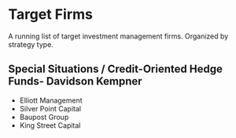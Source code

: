 # Target Firms

A running list of target investment management firms. Organized by strategy type.

## Special Situations / Credit-Oriented Hedge Funds- Davidson Kempner

- Elliott Management
- Silver Point Capital
- Baupost Group
- King Street Capital